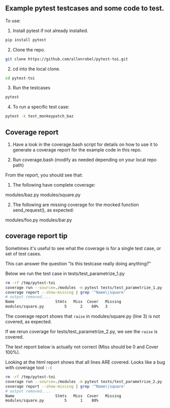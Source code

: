 ## Example pytest testcases and some code to test.

To use:

1. Install pytest if not already installed.

```bash
pip install pytest
```

2. Clone the repo.

```bash
git clone https://github.com/allenrobel/pytest-toi.git
```

2. cd into the local clone.

```bash
cd pytest-toi
```

3. Run the testcases

```bash
pytest
```

4. To run a specific test case:

```bash
pytest -k test_monkeypatch_baz
```

## Coverage report

1. Have a look in the coverage.bash script for details on how to use it to generate a coverage report for the example code in this repo.

2. Run coverage.bash (modify as needed depending on your local repo path)

From the report, you should see that:

1. The following have complete coverage:

modules/baz.py
modules/square.py

2. The following are missing coverage for the mocked function send_request(), as expected:

modules/foo.py
modules/bar.py

## coverage report tip

Sometimes it's useful to see what the coverage is for a single test case, or set of test cases.

This can answer the question "Is this testcase really doing anything?"

Below we run the test case in tests/test_parametrize_1.py

```bash
rm -rf /tmp/pytest-toi
coverage run --source=./modules -m pytest tests/test_parametrize_1.py
coverage report --show-missing | grep '^Name\|square'
# output removed....
Name                  Stmts   Miss  Cover   Missing
modules/square.py         5      2    60%   3
```

The coverage report shows that ``raise`` in modules/square.py (line 3) is not covered, as expected.

If we rerun coverage for tests/test_parametrize_2.py, we see the ``raise`` is covered.

The text report below is actually not correct (Miss should be 0 and Cover 100%).

Looking at the html report shows that all lines ARE covered.  Looks like a bug with coverage tool ``:-(``

```bash
rm -rf /tmp/pytest-toi
coverage run --source=./modules -m pytest tests/test_parametrize_2.py
coverage report --show-missing | grep '^Name\|square'
# output removed....
Name                  Stmts   Miss  Cover   Missing
modules/square.py         5      1    80%
```
